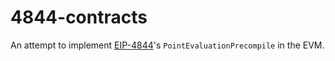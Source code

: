 # 4844-contracts

An attempt to implement [EIP-4844](https://eips.ethereum.org/EIPS/eip-4844)'s `PointEvaluationPrecompile` in the EVM.
